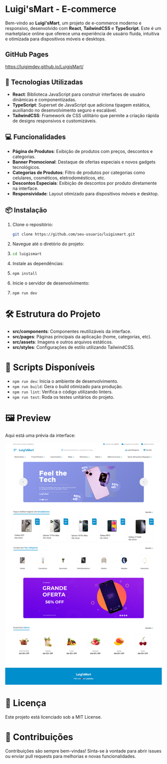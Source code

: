 
# Luigi'sMart - E-commerce

Bem-vindo ao **Luigi'sMart**, um projeto de e-commerce moderno e responsivo, desenvolvido com **React**, **TailwindCSS** e **TypeScript**. Este é um marketplace online que oferece uma experiência de usuário fluida, intuitiva e otimizada para dispositivos móveis e desktops.

## GitHub Pages

https://luigimdev.github.io/LuigisMart/

## 🚀 Tecnologias Utilizadas

- **React**: Biblioteca JavaScript para construir interfaces de usuário dinâmicas e componentizadas.
- **TypeScript**: Superset de JavaScript que adiciona tipagem estática, auxiliando no desenvolvimento seguro e escalável.
- **TailwindCSS**: Framework de CSS utilitário que permite a criação rápida de designs responsivos e customizáveis.
  
## 💻 Funcionalidades

- **Página de Produtos**: Exibição de produtos com preços, descontos e categorias.
- **Banner Promocional**: Destaque de ofertas especiais e novos gadgets tecnológicos.
- **Categorias de Produtos**: Filtro de produtos por categorias como celulares, cosméticos, eletrodomésticos, etc.
- **Descontos Especiais**: Exibição de descontos por produto diretamente na interface.
- **Responsividade**: Layout otimizado para dispositivos móveis e desktop.
  
## 📦 Instalação

1. Clone o repositório:

   ```bash
   git clone https://github.com/seu-usuario/luigismart.git
   ```
2. Navegue até o diretório do projeto:
3. ```bash
   cd luigismart
4. Instale as dependências:
5. ```bash
   npm install
6. Inicie o servidor de desenvolvimento:
7. ```bash
   npm run dev
# 🛠 Estrutura do Projeto

- **src/components**: Componentes reutilizáveis da interface.
- **src/pages**: Páginas principais da aplicação (home, categorias, etc).
- **src/assets**: Imagens e outros arquivos estáticos.
- **src/styles**: Configurações de estilo utilizando TailwindCSS.

# 🔧 Scripts Disponíveis

- `npm run dev`: Inicia o ambiente de desenvolvimento.
- `npm run build`: Gera o build otimizado para produção.
- `npm run lint`: Verifica o código utilizando linters.
- `npm run test`: Roda os testes unitários do projeto.

# 🖼️ Preview

Aqui está uma prévia da interface:

![Luigi'sMart](./src/assets/Readme/luigismart.png)

# 📄 Licença

Este projeto está licenciado sob a MIT License.

# 🤝 Contribuições

Contribuições são sempre bem-vindas! Sinta-se à vontade para abrir issues ou enviar pull requests para melhorias e novas funcionalidades.
   

